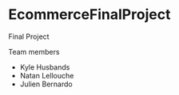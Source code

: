 # EcommerceFinalProject
Final Project 

Team members
- Kyle Husbands
- Natan Lellouche
- Julien Bernardo
